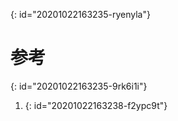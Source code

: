 {: id="20201022163235-ryenyla"}

# 参考
{: id="20201022163235-9rk6i1i"}

1. [](https://www.gnu.org/software/make/manual/make.html)
{: id="20201022163238-f2ypc9t"}

